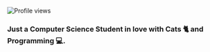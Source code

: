 ![Profile views](https://gpvc.arturio.dev/Dgloor)

### Just a Computer Science Student in love with Cats 🐈 and Programming 💻.
